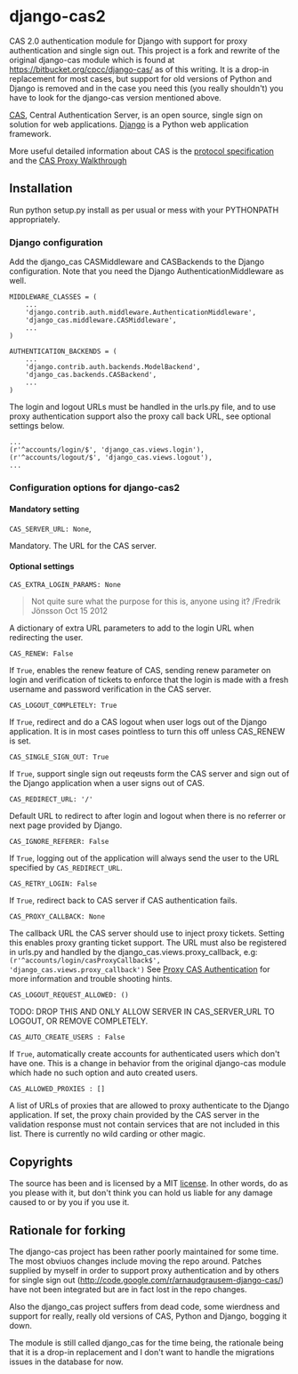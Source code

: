 django-cas2
===========

CAS 2.0 authentication module for Django with support for proxy authentication
and single sign out. This project is a fork and rewrite of the original django-cas
module which is found at https://bitbucket.org/cpcc/django-cas/ as of this writing.
It is a drop-in replacement for most cases, but support for old versions of Python
and Django is removed and in the case you need this (you really shouldn't) you
have to look for the django-cas version mentioned above. 

[CAS](http://www.jasig.org/cas), Central Authentication Server, is an open source, 
single sign on solution for web applications. [Django](http://www.djangoproject.com/)
is a Python web application framework.  

More useful detailed information about CAS is the [protocol specification](http://www.jasig.org/cas/protocol)
and the [CAS Proxy Walkthrough](https://wiki.jasig.org/display/CAS/Proxy+CAS+Walkthrough)

## Installation

Run python setup.py install as per usual or mess with your PYTHONPATH appropriately.

### Django configuration

Add the django_cas CASMiddleware and CASBackends to the Django configuration. Note
that you need the Django AuthenticationMiddleware as well.

```
MIDDLEWARE_CLASSES = (
	...
    'django.contrib.auth.middleware.AuthenticationMiddleware',
    'django_cas.middleware.CASMiddleware',
    ...
)

AUTHENTICATION_BACKENDS = (
	...
    'django.contrib.auth.backends.ModelBackend',
    'django_cas.backends.CASBackend',
    ...
)
```

The login and logout URLs must be handled in the urls.py file, and to use proxy authentication
support also the proxy call back URL, see optional settings below.

```
...
(r'^accounts/login/$', 'django_cas.views.login'),
(r'^accounts/logout/$', 'django_cas.views.logout'),
...
```


### Configuration options for django-cas2

#### Mandatory setting

`CAS_SERVER_URL: None`,

Mandatory. The URL for the CAS server.

#### Optional settings

`CAS_EXTRA_LOGIN_PARAMS: None`

> Not quite sure what the purpose for this is, anyone using it? 
> /Fredrik Jönsson Oct 15 2012

A dictionary of extra URL parameters to add to the login URL when redirecting the user.

`CAS_RENEW: False`

If `True`, enables the renew feature of CAS, sending renew parameter on login
and verification of tickets to enforce that the login is made with a fresh
username and password verification in the CAS server.

`CAS_LOGOUT_COMPLETELY: True`

If `True`, redirect and do a CAS logout when user logs out of the Django application.
It is in most cases pointless to turn this off unless CAS_RENEW is set. 

`CAS_SINGLE_SIGN_OUT: True`

If `True`, support single sign out reqeusts form the CAS server and sign out of the
Django application when a user signs out of CAS.

`CAS_REDIRECT_URL: '/'`

Default URL to redirect to after login and logout when there is no referrer or next
page provided by Django.

`CAS_IGNORE_REFERER: False`

If `True`, logging out of the application will always send the user to the URL specified by `CAS_REDIRECT_URL`.

`CAS_RETRY_LOGIN: False`

If `True`, redirect back to CAS server if CAS authentication fails.

`CAS_PROXY_CALLBACK: None`

The callback URL the CAS server should use to inject proxy tickets. Setting this enables
proxy granting ticket support. The URL must also be registered in urls.py and handled
by the django_cas.views.proxy_callback, e.g:
`(r'^accounts/login/casProxyCallback$', 'django_cas.views.proxy_callback')`
See [Proxy CAS Authentication](https://github.com/fjollberg/django-cas2/PROXY_AUTHENTICATION.md)
for more information and trouble shooting hints.
	
`CAS_LOGOUT_REQUEST_ALLOWED: ()`

TODO: DROP THIS AND ONLY ALLOW SERVER IN CAS_SERVER_URL TO LOGOUT, OR REMOVE COMPLETELY.

`CAS_AUTO_CREATE_USERS : False`

If `True`, automatically create accounts for authenticated users which don't have one. This
is a change in behavior from the original django-cas module which hade no such option and
auto created users.

`CAS_ALLOWED_PROXIES : []`

A list of URLs of proxies that are allowed to proxy authenticate to the Django application.
If set, the proxy chain provided by the CAS server in the validation response must not contain
services that are not included in this list. There is currently no wild carding or other magic.

## Copyrights

The source has been and is licensed by a MIT [license](https://github.com/fjollberg/django-cas2/LICENCE.md).
In other words, do as you please with it, but don't think you can hold us liable for any damage caused
to or by you if you use it.

## Rationale for forking

The django-cas project has been rather poorly maintained for some time. The most obviuos changes
include moving the repo around. Patches supplied by myself in order to support proxy authentication
and by others for single sign out (http://code.google.com/r/arnaudgrausem-django-cas/) have 
not been integrated but are in fact lost in the repo changes.

Also the django_cas project suffers from dead code, some wierdness and support for really, 
really old versions of CAS, Python and Django, bogging it down.

The module is still called django_cas for the time being, the rationale being that it is
a drop-in replacement and I don't want to handle the migrations issues in the database for now.
